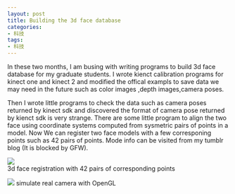 ```yaml
---
layout: post
title: Building the 3d face database 
categories:
- 科技
tags:
- 科技
---
```


 In these two months, I am busing with writing programs to build 3d face database for my graduate students. I wrote kienct calibration programs for kinect one and kinect 2 and modified the offical exampls to save data we may need in the future such as color images ,depth images,camera poses.
 <!--more-->
  Then I wrote little programs  to check the data such as camera poses returned by kinect sdk and discovered the format of camera pose returned by kienct sdk is very strange. There are some little program to align the two face using coordinate systems computed from sysmetric pairs of points in a model. Now We can register two face models with a few corresponing points such as 42 pairs of points. Mode info can be visited from my tumblr blog (It is blocked by GFW).

 ![](http://blog.hwdong.com/images/face_reg.png)  
     3d face registration with 42 pairs of corresponding points


 ![](http://blog.hwdong.com/images/sim_camera.png) 
    simulate real camera with OpenGL

 
 